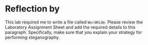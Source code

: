 # Reflection by

This lab required me to write a file called `WordHide`. Please review the
Laboratory Assignment Sheet and add the required details to this paragraph.
Specifically, make sure that you explain your strategy for performing
steganography.
